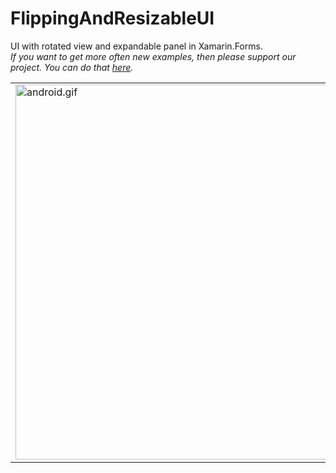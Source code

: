 # FlippingAndResizableUI
UI with  rotated view and  expandable panel in Xamarin.Forms.
<br>
<i>If you want to get more often new examples, then please support our project. You can do that  <a href="https://www.liqpay.ua/api/3/checkout?data=eyJ2ZXJzaW9uIjozLCJhY3Rpb24iOiJwYXlkb25hdGUiLCJwdWJsaWNfa2V5IjoiaTk4MzA1OTc5NjM2IiwiYW1vdW50IjoiNSIsImN1cnJlbmN5IjoiVVNEIiwiZGVzY3JpcHRpb24iOiJEb25hdGlvbiIsInR5cGUiOiJkb25hdGUiLCJsYW5ndWFnZSI6InJ1In0%3D&signature=f%2FIFmWnSTn1C0SQ9Yh2TUNUiqts%3D">here</a>.</i>

<table>
  <tr>
    <td><img height=600 src="https://github.com/xamarinium/FlippingAndResizableUI/blob/master/Screenshots/ui.gif?raw=true" alt="android.gif"></td>
  </tr>
</table>


